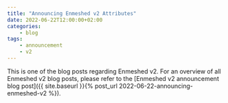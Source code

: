 ```yaml
---
title: "Announcing Enmeshed v2 Attributes"
date: 2022-06-22T12:00:00+02:00
categories:
    - blog
tags:
    - announcement
    - v2
---
```


This is one of the blog posts regarding Enmeshed v2. For an overview of all Enmeshed v2 blog posts, please refer to the [Enmeshed v2 announcement blog post]({{ site.baseurl }}{% post_url 2022-06-22-announcing-enmeshed-v2 %}).
